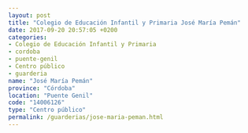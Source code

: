 ```yaml
---
layout: post
title: "Colegio de Educación Infantil y Primaria José María Pemán"
date: 2017-09-20 20:57:05 +0200
categories:
- Colegio de Educación Infantil y Primaria
- cordoba
- puente-genil
- Centro público
- guarderia
name: "José María Pemán"
province: "Córdoba"
location: "Puente Genil"
code: "14006126"
type: "Centro público"
permalink: /guarderias/jose-maria-peman.html
---
```

